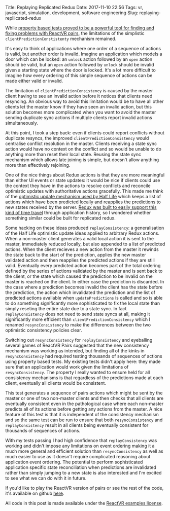 Title: Replaying Replicated Redux
Date: 2017-11-10 22:56
Tags: vr, javascript, simulation, development, software engineering
Slug: replaying-repllicated-redux

While [property based tests proved to be a powerful tool for finding
and fixing problems with ReactVR
pairs](http://jimpurbrick.com/2017/07/31/testing-replicated-redux/),
the limitations of the simplistic `clientPredictionConstistenty`
mechanism remained.

It's easy to think of applications where one order of a sequence of
actions is valid, but another order is invalid. Imagine an application
which models a door which can be locked: an `unlock` action followed
by an `open` action should be valid, but an `open` action followed by
`unlock` should be invalid given a starting state where the door is
locked. It's a lot more difficult to imagine how every ordering of
this simple sequence of actions can be made either valid or invalid.

The limitation of `clientPredictionConsistency` is caused by the
master client having to see an invalid action before it notices that
clients need resyncing. An obvious way to avoid this limitation would
be to have all other clients let the master know if they have seen an
invalid action, but this solution becomes more complicated when you
want to avoid the master sending duplicate sync actions if multiple
clients report invalid actions simultaneously.

At this point, I took a step back: even if clients could report
conflicts without duplicate resyncs, the improved
`clientPredictionConsistency` would centralise conflict resolution in
the master. Clients receiving a state sync action would have no
context on the conflict and so would be unable to do anything more
than reset their local state. Reusing the state sync mechanism which
allows late joining is simple, but doesn't allow anything more than
effectively rejoining.

One of the nice things about Redux actions is that they are more
meaningful than either UI events or state updates: it would be nice if
clients could use the context they have in the actions to resolve
conflicts and reconcile optimistic updates with authoritative actions
gracefully. This made me think of the [optimistic update mechanism
used by Half
Life](https://developer.valvesoftware.com/wiki/Latency_Compensating_Methods_in_Client/Server_In-game_Protocol_Design_and_Optimization)
which keeps a list of actions which have been predicted locally and
reapplies the predictions to new states received by the server. [Redux
was built to easily support this kind of time
travel](https://www.youtube.com/watch?v=xsSnOQynTHs) through
application history, so I wondered whether something similar could be
built for replicated redux.

Some hacking on these ideas produced `replayConsistency`: a
generalisation of the Half Life optimistic update ideas applied to
arbitrary Redux actions. When a non-master client generates a valid
local action it is sent to the master, immediately reduced locally,
but also appended to a list of predicted actions. When the client
recieves a new action from the master it rewinds the state back to the
start of the prediction, applies the new master validated action and
then reapplies the predicted actions if they are still
valid. Eventually every predicted action becomes part of the total
ordering defined by the series of actions validated by the master and
is sent back to the client, or the state which caused the prediction
to be invalid on the master is reached on the client. In either case
the prediction is discarded. In the case where a prediction becomes
invalid the client has the state before the prediction, the action
which invalidated the prediction and the list of predicted actions
available when `updatePredictions` is called and so is able to do
something significantly more sophisticated to fix the local state than
simply reseting the entire state due to a state sync. In fact
`replayConsistency` does not need to send state syncs at all, making
it significantly more efficient than `clientPredictionConsistency`
which I renamed `resyncConsistency` to make the differences between
the two optimistic consistency policies clear.

<script src="http://gist-it.appspot.com/https://github.com/facebook/react-vr/blob/506c98dcd4a94bdee22431ef719e0bfbfa65b591/Examples/Pairs/replicate.js?slice=134:159&footer=0"></script>

Switching out `resyncConsistency` for `replayConsistency` and
eyeballing several games of ReactVR Pairs suggested that the new
consistency mechanism was working as intended, but finding all of the
kinks in `resyncConsistency` had required testing thousands of
sequences of actions using property based tests. My existing tests
didn't apply here: they made sure that an application would work given
the limitations of `resyncConsistency`. The property I really wanted
to ensure held for all consistency mechanisms is that regardless of
the predictions made at each client, eventually all clients would be
consistent.

<script src="http://gist-it.appspot.com/https://github.com/facebook/react-vr/blob/506c98dcd4a94bdee22431ef719e0bfbfa65b591/Examples/Pairs/property.spec.js?slice=157:216&footer=0"></script>

This test generates a sequence of pairs actions which might be sent by
the master or one of two non-master clients and then checks that all
clients are eventually consistent even in the pathological case where
each non-master predicts all of its actions before getting any actions
from the master. A nice feature of this test is that it is independent
of the consistency mechanism and so the same test can be run to ensure
that both `resyncConsistency` and `replayConsistency` result in all
clients being eventually consistent for thousands of sequences of
actions.

With my tests passing I had high confidence that `replayConsistency`
was working and didn't impose any limitations on event ordering making
it a much more general and efficient solution than `resyncConsistency`
as well as much easier to use as it doesn't require complicated
reasoning about application event ordering. The potential to perform
sophisticated application specific state reconciliation when
predictions are invalidated rather than simply jumping to a new state
is also interested and I'm excited to see what we can do with it in
future.

If you'd like to play the ReactVR version of pairs or see the rest of
the code, it's available on github
[here](https://github.com/facebook/react-vr/tree/master/Examples/Pairs).

All code in this post is made available under the [ReactVR examples
license](https://github.com/facebook/react-vr/blob/master/LICENSE-examples).
